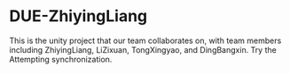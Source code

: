 # DUE-ZhiyingLiang
This is the unity project that our team collaborates on, with team members including ZhiyingLiang, LiZixuan, TongXingyao, and DingBangxin.
Try the Attempting synchronization.
